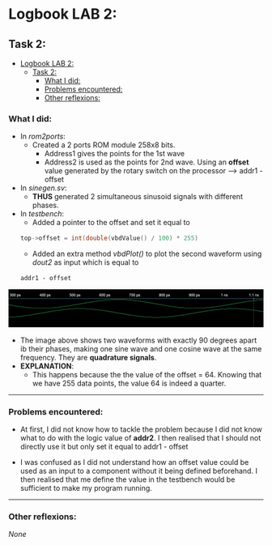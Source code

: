 # Logbook LAB 2:
## Task 2: 
- [Logbook LAB 2:](#logbook-lab-2)
  - [Task 2:](#task-2)
    - [What I did:](#what-i-did)
    - [Problems encountered:](#problems-encountered)
    - [Other reflexions:](#other-reflexions)
### What I did:
* In _rom2ports_:
  * Created a 2 ports ROM module 258x8 bits. 
    * Address1 gives the points for the 1st wave
    * Address2 is used as the points for 2nd wave. Using an **offset** value generated by the rotary switch on the processor --> addr1 - offset 
* In _sinegen.sv_:
  * **THUS** generated 2 simultaneous sinusoid signals with different phases. 
* In _testbench_: 
  * Added a pointer to the offset and set it equal to
  ```cpp
  top->offset = int(double(vbdValue() / 100) * 255)
  ``` 
  * Added an extra method _vbdPlot()_ to plot the second waveform using _dout2_ as input which is equal to 
  ```sv
  addr1 - offset
  ```
![schematic](./Logbook_images/offset%20waves%20-%20L2T2.png)

* The image above shows two waveforms with exactly 90 degrees apart ib their phases, making one sine wave and one cosine wave at the same frequency. They are **quadrature signals**. 
* **EXPLANATION**:
    * This happens because the the value of the offset = 64. Knowing that we have 255 data points, the value 64 is indeed a quarter. 
---
### Problems encountered:

* At first, I did not know how to tackle the problem because I did not know what to do with the logic value of **addr2**. I then realised that I should not directly use it but only set it equal to addr1 - offset
  
* I was confused as I did not understand how an offset value could be used as an input to a component without it being defined beforehand. I then realised that me define the value in the testbench would be sufficient to make my program running. 
  
---

### Other reflexions: 

_None_

